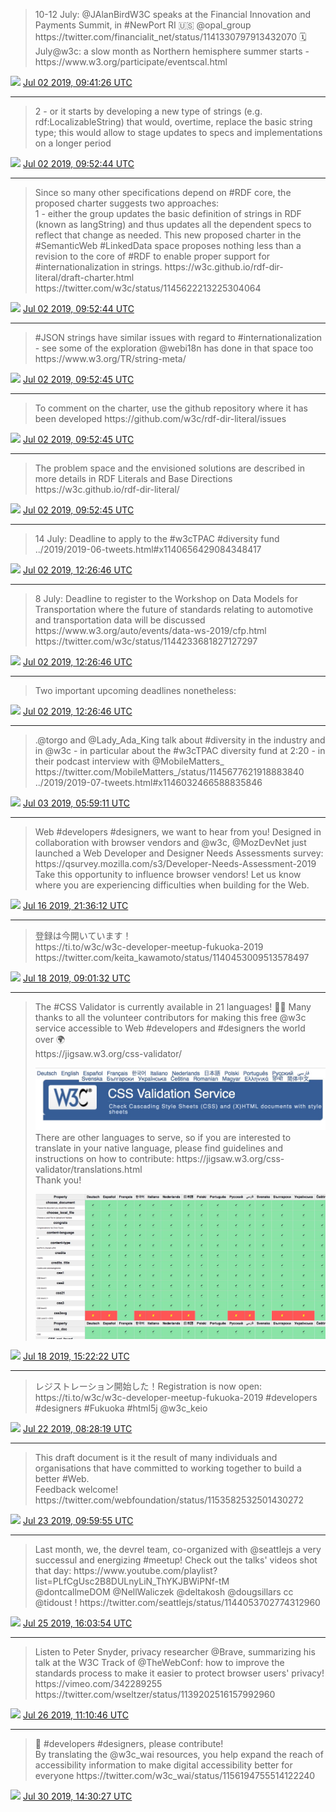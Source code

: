 > 10\-12 July: @JAlanBirdW3C speaks at the Financial Innovation and   Payments Summit, in \#NewPort RI 🇺🇸 @opal\_group https://twitter\.com/financialit\_net/status/1141330797913432070
> 🗓️ July@w3c: a slow month as Northern hemisphere summer starts \- https://www\.w3\.org/participate/eventscal\.html

<img src="../media/tweet.ico" width="12" /> [Jul 02 2019, 09:41:26 UTC](https://twitter.com/w3cdevs/status/1145990857604128768)

----

> 2 \- or it starts by developing a new type of strings \(e\.g\. rdf:LocalizableString\) that would, overtime, replace the basic string type; this would allow to stage updates to specs and implementations on a longer period

<img src="../media/tweet.ico" width="12" /> [Jul 02 2019, 09:52:44 UTC](https://twitter.com/w3cdevs/status/1145993702730608641)

----

> Since so many other specifications depend on \#RDF core, the proposed charter suggests two approaches:   
> 1 \- either the group updates the basic definition of strings in RDF \(known as langString\) and thus updates all the dependent specs to reflect that change as needed\.
> This new proposed charter in the \#SemanticWeb \#LinkedData space proposes nothing less than a revision to the core of \#RDF to enable proper support for \#internationalization in strings\. https://w3c\.github\.io/rdf\-dir\-literal/draft\-charter\.html https://twitter\.com/w3c/status/1145622213225304064

<img src="../media/tweet.ico" width="12" /> [Jul 02 2019, 09:52:44 UTC](https://twitter.com/w3cdevs/status/1145993701308751872)

----

> \#JSON strings have similar issues with regard to \#internationalization \- see some of the exploration @webi18n has done in that space too https://www\.w3\.org/TR/string\-meta/

<img src="../media/tweet.ico" width="12" /> [Jul 02 2019, 09:52:45 UTC](https://twitter.com/w3cdevs/status/1145993706358681600)

----

> To comment on the charter, use the github repository where it has been developed https://github\.com/w3c/rdf\-dir\-literal/issues

<img src="../media/tweet.ico" width="12" /> [Jul 02 2019, 09:52:45 UTC](https://twitter.com/w3cdevs/status/1145993705184256000)

----

> The problem space and the envisioned solutions are described in more details in RDF Literals and Base Directions https://w3c\.github\.io/rdf\-dir\-literal/

<img src="../media/tweet.ico" width="12" /> [Jul 02 2019, 09:52:45 UTC](https://twitter.com/w3cdevs/status/1145993704030842880)

----

> 14 July: Deadline to apply to the \#w3cTPAC \#diversity fund \.\./2019/2019\-06\-tweets\.html\#x1140656429084348417

<img src="../media/tweet.ico" width="12" /> [Jul 02 2019, 12:26:46 UTC](https://twitter.com/w3cdevs/status/1146032466588835846)

----

> 8 July: Deadline to register to the Workshop on Data Models for Transportation where the future of standards relating to automotive and transportation data will be discussed https://www\.w3\.org/auto/events/data\-ws\-2019/cfp\.html https://twitter\.com/w3c/status/1144233681827127297

<img src="../media/tweet.ico" width="12" /> [Jul 02 2019, 12:26:46 UTC](https://twitter.com/w3cdevs/status/1146032464881704961)

----

> Two important upcoming deadlines nonetheless:

<img src="../media/tweet.ico" width="12" /> [Jul 02 2019, 12:26:46 UTC](https://twitter.com/w3cdevs/status/1146032463417892864)

----

> \.@torgo and @Lady\_Ada\_King talk about \#diversity in the industry and in @w3c \- in particular about the \#w3cTPAC diversity fund at 2:20 \- in their podcast interview with @MobileMatters\_ https://twitter\.com/MobileMatters\_/status/1145677621918883840 \.\./2019/2019\-07\-tweets\.html\#x1146032466588835846

<img src="../media/tweet.ico" width="12" /> [Jul 03 2019, 05:59:11 UTC](https://twitter.com/w3cdevs/status/1146297313754853376)

----

> Web \#developers \#designers, we want to hear from you\! Designed in collaboration with browser vendors and @w3c, @MozDevNet just launched a Web Developer and Designer Needs Assessments survey: https://qsurvey\.mozilla\.com/s3/Developer\-Needs\-Assessment\-2019
> Take this opportunity to influence browser vendors\! Let us know where  you are experiencing difficulties when building for the Web\.

<img src="../media/tweet.ico" width="12" /> [Jul 16 2019, 21:36:12 UTC](https://twitter.com/w3cdevs/status/1151244163595296768)

----

> 登録は今開いています！  
> https://ti\.to/w3c/w3c\-developer\-meetup\-fukuoka\-2019 https://twitter\.com/keita\_kawamoto/status/1140453009513578497

<img src="../media/tweet.ico" width="12" /> [Jul 18 2019, 09:01:32 UTC](https://twitter.com/w3cdevs/status/1151779020683513856)

----

> The \#CSS Validator is currently available in 21 languages\! 🤩🙌 Many thanks to all the volunteer contributors for making this free @w3c service accessible to Web \#developers and \#designers the world over 🌍   
> https://jigsaw\.w3\.org/css\-validator/ 
> 
> ![](../media/1151874862740312064-D_xHcngX4AEQnuY.jpg)
> There are other languages to serve, so if you are interested to translate in your native language, please find guidelines and instructions on how to contribute: https://jigsaw\.w3\.org/css\-validator/translations\.html   
> Thank you\! 
> 
> ![](../media/1151874866741731328-D_xGxdqXsAAXiXB.jpg)

<img src="../media/tweet.ico" width="12" /> [Jul 18 2019, 15:22:22 UTC](https://twitter.com/w3cdevs/status/1151874862740312064)

----

> レジストレーション開始した！Registration is now open: https://ti\.to/w3c/w3c\-developer\-meetup\-fukuoka\-2019 \#developers \#designers \#Fukuoka \#html5j @w3c\_keio

<img src="../media/tweet.ico" width="12" /> [Jul 22 2019, 08:28:19 UTC](https://twitter.com/w3cdevs/status/1153220214240219141)

----

> This draft document is it the result of many individuals and organisations that have committed to working together to build a better \#Web\.   
> Feedback welcome\! https://twitter\.com/webfoundation/status/1153582532501430272

<img src="../media/tweet.ico" width="12" /> [Jul 23 2019, 09:59:55 UTC](https://twitter.com/w3cdevs/status/1153605652457119744)

----

> Last month, we, the devrel team, co\-organized with @seattlejs a very successul and energizing \#meetup\! Check out the talks' videos shot that day: https://www\.youtube\.com/playlist?list\=PLfCgUsc2B8DULnyLiN\_ThYKJBWiPNf\-tM   
> @dontcallmeDOM @NellWaliczek @deltakosh @dougsillars cc @tidoust \! https://twitter\.com/seattlejs/status/1144053702774312960

<img src="../media/tweet.ico" width="12" /> [Jul 25 2019, 16:03:54 UTC](https://twitter.com/w3cdevs/status/1154422029975769089)

----

> Listen to Peter Snyder, privacy researcher @Brave, summarizing his talk at the W3C Track of @TheWebConf: how to improve the standards process to make it easier to protect browser users' privacy\! https://vimeo\.com/342289255 https://twitter\.com/wseltzer/status/1139202516157992960

<img src="../media/tweet.ico" width="12" /> [Jul 26 2019, 11:10:46 UTC](https://twitter.com/w3cdevs/status/1154710648904925184)

----

> 🙏 \#developers \#designers, please contribute\!   
> By translating the @w3c\_wai resources, you help expand the reach of accessibility information to make digital accessibility better for everyone https://twitter\.com/w3c\_wai/status/1156194755514122240

<img src="../media/tweet.ico" width="12" /> [Jul 30 2019, 14:30:27 UTC](https://twitter.com/w3cdevs/status/1156210451816075266)